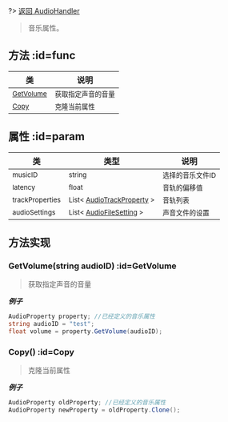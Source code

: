 
?> [返回 AudioHandler](md/scripts/Salt/AudioHandler.md?id=connected)

> 音乐属性。

## 方法 :id=func

类 |  说明
-------- |  -----
<small>[GetVolume](md/scripts/Salt/AudioHandler/AudioProperty.md?id=GetVolume)</small>  | <small>获取指定声音的音量</small>
<small>[Copy](md/scripts/Salt/AudioHandler/AudioProperty.md?id=Copy)</small>  | <small>克隆当前属性</small>

## 属性 :id=param

类 | 类型 |  说明
-------- |  ----- |  -----
<small>musicID</small>  | <small>string</small> | <small>选择的音乐文件ID</small>
<small>latency</small>  | <small>float</small> | <small>音轨的偏移值</small>
<small>trackProperties</small>  | <small>List< [AudioTrackProperty](md/scripts/Salt/AudioHandler/AudioTrackProperty.md) ></small> | <small>音轨列表</small>
<small>audioSettings</small>  | <small>List< [AudioFileSetting](md/scripts/Salt/AudioHandler/AudioFileSetting.md) ></small> | <small>声音文件的设置</small>

## 方法实现

### GetVolume(string audioID) :id=GetVolume

> 获取指定声音的音量

***例子***

``` csharp
AudioProperty property; //已经定义的音乐属性
string audioID = "test";
float volume = property.GetVolume(audioID);
```

### Copy() :id=Copy

> 克隆当前属性

***例子***

``` csharp
AudioProperty oldProperty; //已经定义的音乐属性
AudioProperty newProperty = oldProperty.Clone();
```

